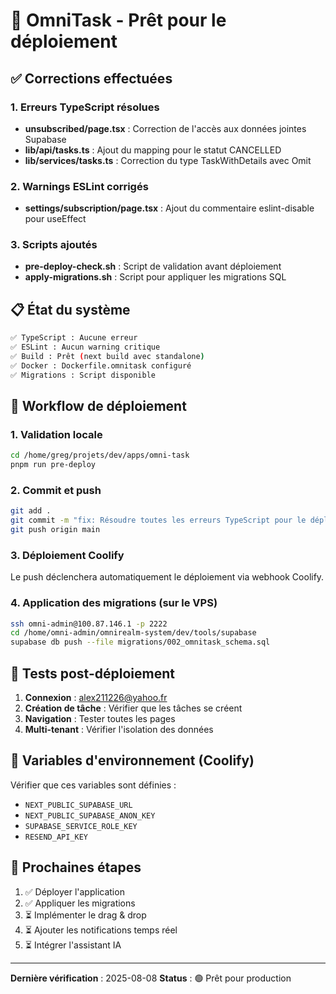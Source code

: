 # 🚀 OmniTask - Prêt pour le déploiement

## ✅ Corrections effectuées

### 1. Erreurs TypeScript résolues
- **unsubscribed/page.tsx** : Correction de l'accès aux données jointes Supabase
- **lib/api/tasks.ts** : Ajout du mapping pour le statut CANCELLED
- **lib/services/tasks.ts** : Correction du type TaskWithDetails avec Omit

### 2. Warnings ESLint corrigés
- **settings/subscription/page.tsx** : Ajout du commentaire eslint-disable pour useEffect

### 3. Scripts ajoutés
- **pre-deploy-check.sh** : Script de validation avant déploiement
- **apply-migrations.sh** : Script pour appliquer les migrations SQL

## 📋 État du système

```bash
✅ TypeScript : Aucune erreur
✅ ESLint : Aucun warning critique
✅ Build : Prêt (next build avec standalone)
✅ Docker : Dockerfile.omnitask configuré
✅ Migrations : Script disponible
```

## 🔄 Workflow de déploiement

### 1. Validation locale
```bash
cd /home/greg/projets/dev/apps/omni-task
pnpm run pre-deploy
```

### 2. Commit et push
```bash
git add .
git commit -m "fix: Résoudre toutes les erreurs TypeScript pour le déploiement OmniTask"
git push origin main
```

### 3. Déploiement Coolify
Le push déclenchera automatiquement le déploiement via webhook Coolify.

### 4. Application des migrations (sur le VPS)
```bash
ssh omni-admin@100.87.146.1 -p 2222
cd /home/omni-admin/omnirealm-system/dev/tools/supabase
supabase db push --file migrations/002_omnitask_schema.sql
```

## 🧪 Tests post-déploiement

1. **Connexion** : alex211226@yahoo.fr
2. **Création de tâche** : Vérifier que les tâches se créent
3. **Navigation** : Tester toutes les pages
4. **Multi-tenant** : Vérifier l'isolation des données

## 📝 Variables d'environnement (Coolify)

Vérifier que ces variables sont définies :
- `NEXT_PUBLIC_SUPABASE_URL`
- `NEXT_PUBLIC_SUPABASE_ANON_KEY`
- `SUPABASE_SERVICE_ROLE_KEY`
- `RESEND_API_KEY`

## 🎯 Prochaines étapes

1. ✅ Déployer l'application
2. ✅ Appliquer les migrations
3. ⏳ Implémenter le drag & drop
4. ⏳ Ajouter les notifications temps réel
5. ⏳ Intégrer l'assistant IA

---

**Dernière vérification** : 2025-08-08
**Status** : 🟢 Prêt pour production